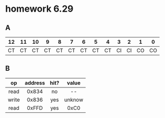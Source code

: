 # homework 6.29

## A
|12|11|10| 9| 8| 7| 6| 5| 4| 3| 2| 1| 0|
|--|--|--| -| -| -| -| -| -| -| -| -| -|
|CT|CT|CT|CT|CT|CT|CT|CT|CT|CI|CI|CO|CO|

## B
| op  | address | hit? | value |
|:---:|:-------:|:----:|:-----:|
|read |  0x834  |  no  |   --  |
|write|  0x836  |  yes |unknow |
|read |  0xFFD  |  yes | 0xC0  |